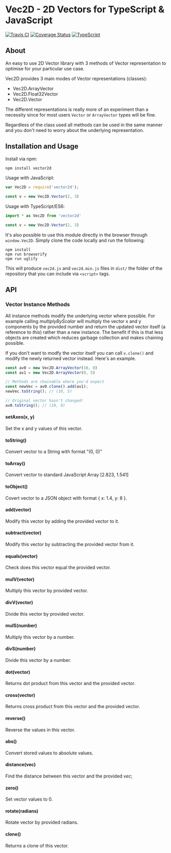 # Vec2D - 2D Vectors for TypeScript & JavaScript

[![Travis CI](https://travis-ci.org/evanshortiss/vec2d.svg?branch=master)](https://travis-ci.org/evanshortiss/vec2d)
[![Coverage Status](https://coveralls.io/repos/github/evanshortiss/vec2d/badge.svg?branch=master)](https://coveralls.io/github/evanshortiss/vec2d?branch=master)
[![TypeScript](https://badges.frapsoft.com/typescript/code/typescript.svg?v=101)](https://github.com/ellerbrock/typescript-badges/)

## About
An easy to use 2D Vector library with 3 methods of Vector representation to
optimise for your particular use case.

Vec2D provides 3 main modes of Vector representations (classes):

* Vec2D.ArrayVector
* Vec2D.Float32Vector
* Vec2D.Vector

The different representations is really more of an experiment than a necessity
since for most users `Vector` or `ArrayVector` types will be fine.

Regardless of the class used all methods can be used in the same manner and
you don't need to worry about the underlying representation.

## Installation and Usage

Install via npm:

```bash
npm install vector2d
```

Usage with JavaScript:

```js
var Vec2D = require('vector2d');

const v = new Vec2D.Vector(2, 3)
```

Usage with TypeScript/ES6:

```ts
import * as Vec2D from 'vector2d'

const v = new Vec2D.Vector(2, 3)
```

It's also possible to use this module directly in the browser through
`window.Vec2D`. Simply clone the code locally and run the following:

```
npm install
npm run browserify
npm run uglify
```

This will produce `vec2d.js` and `vec2d.min.js` files in `dist/` the folder of
the repository that you can include via `<script>` tags.

## API

### Vector Instance Methods
All instance methods modify the underlying vector where possible. For example
calling *multiplyByScalar* will multiply the vector x and y components by the
provided number and return the updated vector itself (a reference to *this*)
rather than a new instance. The benefit if this is that less objects are created
which reduces garbage collection and makes chaining possible.

If you don't want to modfy the vector itself you can call `v.clone()` and modify
the newly returned vector instead. Here's an example.

```js
const av0 = new Vec2D.ArrayVector(10, 0)
const av1 = new Vec2D.ArrayVector(0, 5)

// Methods are chainable where you'd expect
const newVec = av0.clone().add(av1);
newVec.toString(); // (10, 5)

// Original vector hasn't changed!
av0.toString(); // (10, 0)
```


#### setAxes(x, y)
Set the x and y values of this vector.

#### toString()
Convert vector to a String with format "(0, 0)"

#### toArray()
Convert vector to standard JavaScript Array [2.823, 1.541]

#### toObject()
Covert vector to a JSON object with format { x: 1.4, y: 8 }.

#### add(vector)
Modify this vector by adding the provided vector to it.

#### subtract(vector)
Modify this vector by subtracting the provided vector from it.

#### equals(vector)
Check does this vector equal the provided vector.

#### mulV(vector)
Multiply this vector by provided vector.

#### divV(vector)
Divide this vector by provided vector.

#### mulS(number)
Multiply this vector by a number.

#### divS(number)
Divide this vector by a number.

#### dot(vector)
Returns dot product from this vector and the provided vector.

#### cross(vector)
Returns cross product from this vector and the provided vector.

#### reverse()
Reverse the values in this vector.

#### abs()
Convert stored values to absolute values.

#### distance(vec)
Find the distance between this vector and the provided _vec_;

#### zero()
Set vector values to 0.

#### rotate(radians)
Rotate vector by provided radians.

#### clone()
Returns a clone of this vector.
